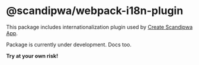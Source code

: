 # @scandipwa/webpack-i18n-plugin

This package includes internationalization plugin used by [Create Scandipwa App](https://github.com/scandipwa/create-scandipwa-app).

Package is currently under development. Docs too.

**Try at your own risk!**